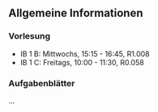 ## Allgemeine Informationen

### Vorlesung

-   IB 1 B: Mittwochs, 15:15 - 16:45, R1.008
-   IB 1 C: Freitags, 10:00 - 11:30, R0.058

### Aufgabenblätter

...
